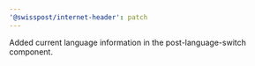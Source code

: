```yaml
---
'@swisspost/internet-header': patch
---
```


Added current language information in the post-language-switch component.
